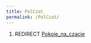```yaml
---
title: PolCzat
permalink: /PolCzat/
---
```


1.  REDIRECT [Pokoje_na_czacie](/Pokoje_na_czacie "wikilink")

